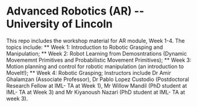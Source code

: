 # Advanced Robotics (AR) -- University of Lincoln 
This repo includes the workshop material for AR module, Week 1-4. 
The topics include: 
** Week 1: Introduction to Robotic Grasping and Manipulation;
** Week 2: Robot Learning from Demosntrations (Dynamic Movememnt Primitives and Probabilistic Movement Primitives);
** Week 3: Motion planning and control for robotic manipulation (an introduction to MoveIt!);
** Week 4: Robotic Grasping;
Instructors include Dr Amir Ghalamzan (Associate Professor), Dr Pablo Lopez Custodio (Postdoctoral Research Fellow at IML- TA at Week 1), Mr Willow Mandil (PhD student at IML- TA at Week 3) and Mr Kiyanoush Nazari (PhD student at IML- TA at week 3). 
